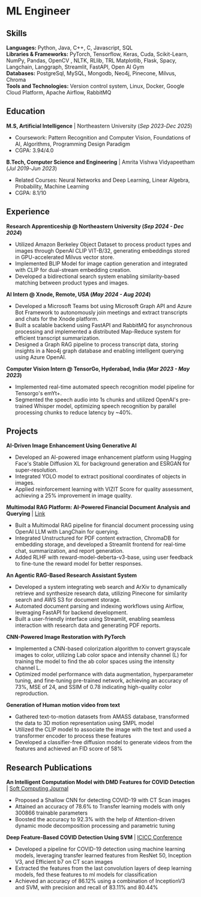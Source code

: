 # ML Engineer

## Skills

**Languages:** Python, Java, C++, C, Javascript, SQL <br>
**Libraries & Frameworks:** PyTorch, Tensorflow, Keras, Cuda, Scikit-Learn, NumPy, Pandas, OpenCV , NLTK, RLlib, TRL 
Matplotlib, Flask, Spacy, Langchain, Langgraph, Streamlit, FastAPI, Open AI Gym <br>
**Databases:** PostgreSql, MySQL, Mongodb, Neo4j, Pinecone, Milvus, Chroma <br>
**Tools and Technologies:** Version control system, Linux, Docker, Google Cloud Platform, Apache Airflow, RabbitMQ

## Education

**M.S, Artificial Intelligence** | Northeastern University (_Sep 2023_-_Dec 2025_)  
- Coursework: Pattern Recognition and Computer Vision, Foundations of AI, Algorithms, Programming Design Paradigm  
- CGPA: 3.94/4.0

**B.Tech, Computer Science and Engineering** | Amrita Vishwa Vidyapeetham (_Jul 2019_-_Jun 2023_)  
- Related Courses: Neural Networks and Deep Learning, Linear Algebra, Probability, Machine Learning  
- CGPA: 8.1/10  

## Experience

**Research Apprenticeship @ Northeastern University (_Sep 2024 - Dec 2024_)**  
- Utilized Amazon Berkeley Object Dataset to process product types and images through OpenAI CLIP VIT-B/32, generating embeddings stored in GPU-accelerated Milvus vector store.  
- Implemented BLIP Model for image caption generation and integrated with CLIP for dual-stream embedding creation.  
- Developed a bidirectional search system enabling similarity-based matching between product types and images.  

**AI Intern @ Xnode, Remote, USA (_May 2024 - Aug 2024_)**  
- Developed a Microsoft Teams bot using Microsoft Graph API and Azure Bot Framework to autonomously join meetings and extract transcripts and chats for the Xnode platform.  
- Built a scalable backend using FastAPI and RabbitMQ for asynchronous processing and implemented a distributed Map-Reduce system for efficient transcript summarization.  
- Designed a Graph RAG pipeline to process transcript data, storing insights in a Neo4j graph database and enabling intelligent querying using Azure OpenAI.  

**Computer Vision Intern @ TensorGo, Hyderabad, India (_Mar 2023 - May 2023_)**  
- Implemented real-time automated speech recognition model pipeline for Tensorgo's emYt+.  
- Segmented the speech audio into 1s chunks and utilized OpenAI's pre-trained Whisper model, optimizing speech recognition by parallel processing chunks to reduce latency by ~40%.  

## Projects

**AI-Driven Image Enhancement Using Generative AI**
- Developed an AI-powered image enhancement platform using Hugging Face's Stable Diffusion XL for background generation and ESRGAN for super-resolution.  
- Integrated YOLO model to extract positional coordinates of objects in images.  
- Applied reinforcement learning with VIZIT Score for quality assessment, achieving a 25% improvement in image quality.  

**Multimodal RAG Platform: AI-Powered Financial Document Analysis and Querying** | [Link](https://github.com/LokeshSaipureddi/Multi-Modal-RAG)
- Built a Multimodal RAG pipeline for financial document processing using OpenAI LLM with LangChain for querying.  
- Integrated Unstructured for PDF content extraction, ChromaDB for embedding storage, and developed a Streamlit frontend for real-time chat, summarization, and report generation.  
- Added RLHF with reward-model-deberta-v3-base, using user feedback to fine-tune the reward model for better responses.  

**An Agentic RAG-Based Research Assistant System**  
- Developed a system integrating web search and ArXiv to dynamically retrieve and synthesize research data, utilizing Pinecone for similarity search and AWS S3 for document storage.  
- Automated document parsing and indexing workflows using Airflow, leveraging FastAPI for backend development.  
- Built a user-friendly interface using Streamlit, enabling seamless interaction with research data and generating PDF reports.

**CNN-Powered Image Restoration with PyTorch**
- Implemented a CNN-based colorization algorithm to convert grayscale images to color, utilizing Lab color space and intensity
  channel (L) for training the model to find the ab color spaces using the intensity channel L.
- Optimized model performance with data augmentation, hyperparameter tuning, and fine-tuning pre-trained network, achieving an
  accuracy of 73%, MSE of 24, and SSIM of 0.78 indicating high-quality color reproduction.

**Generation of Human motion video from text**
- Gathered text-to-motion datasets from AMASS database, transformed the data to 3D motion representation using SMPL model
- Utilized the CLIP model to associate the image with the text and used a transformer encoder to process these features
- Developed a classifier-free diffusion model to generate videos from the features and achieved an FID score of 58%

## Research Publications  

**An Intelligent Computation Model with DMD Features for COVID Detection** | 
[Soft Computing Journal](https://www.researchgate.net/publication/375128815_An_Intelligent_Computational_Model_with_Dynamic_Mode_Decomposition_and_Attention_Features_for_COVID-19_Detection_from_CT_Scan_Images)  
- Proposed a Shallow CNN for detecting COVID-19 with CT Scan images
- Attained an accuracy of 78.6% to Transfer learning models with only 300866 trainable parameters  
- Boosted the accuracy to 92.3% with the help of Attention-driven dynamic mode decomposition processing and parametric tuning 

**Deep Feature-Based COVID Detection Using SVM** | 
[ICICC Conference](https://www.researchgate.net/publication/363883131_Deep_Feature-Based_COVID_Detection_from_CT_Scan_Images_Using_Support_Vector_Machine)
- Developed a pipeline for COVID-19 detection using machine learning models, leveraging transfer learned features from ResNet 50, Inception V3, and Efficient b7 on CT scan images
- Extracted the features from the last convolution layers of deep learning models, fed these features to ml models for classification
- Achieved an accuracy of 86.12% using a combination of InceptionV3 and SVM, with precision and recall of 83.11% and 80.44%

